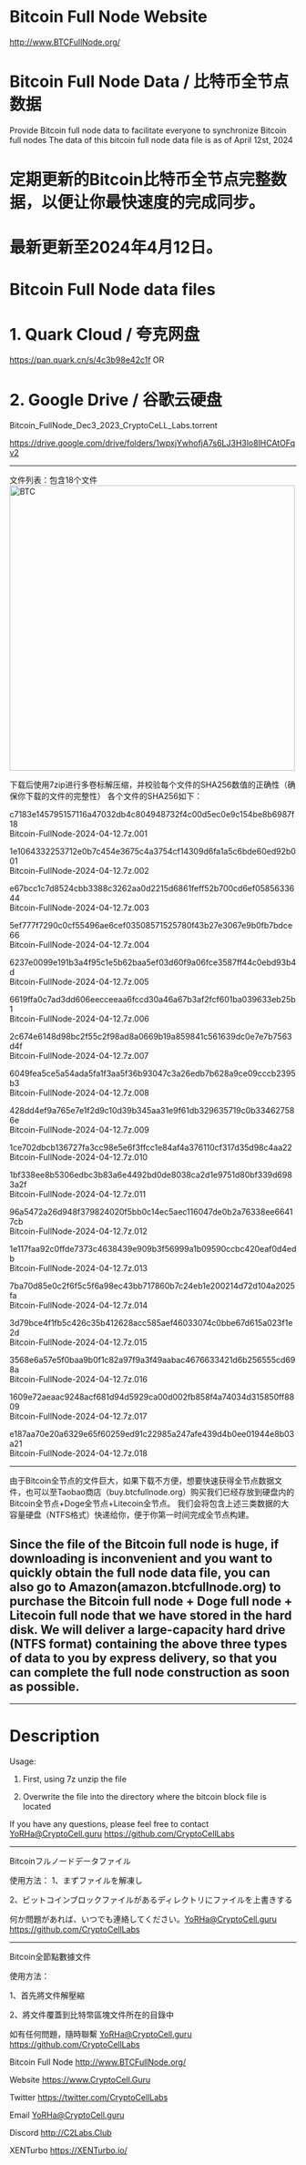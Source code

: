 # Bitcoin Full Node Website
http://www.BTCFullNode.org/

# Bitcoin Full Node Data / 比特币全节点数据

Provide Bitcoin full node data to facilitate everyone to synchronize Bitcoin full nodes
The data of this bitcoin full node data file is as of April 12st, 2024

# 定期更新的Bitcoin比特币全节点完整数据，以便让你最快速度的完成同步。
# 最新更新至2024年4月12日。

# Bitcoin Full Node data files

# 1. Quark Cloud / 夸克网盘
https://pan.quark.cn/s/4c3b98e42c1f
OR
# 2. Google Drive / 谷歌云硬盘
Bitcoin_FullNode_Dec3_2023_CryptoCeLL_Labs.torrent

https://drive.google.com/drive/folders/1wpxjYwhofjA7s6LJ3H3lo8lHCAtOFqv2

-------
文件列表：包含18个文件
<img width="501" alt="BTC" src="https://github.com/CryptoCellLabs/Bitcoin_FullNode_Data/assets/110719019/56abb838-4f2b-4882-94ad-6e3c8be1a124">

下载后使用7zip进行多卷标解压缩，并校验每个文件的SHA256数值的正确性（确保你下载的文件的完整性）
各个文件的SHA256如下：

c7183e145795157116a47032db4c804948732f4c00d5ec0e9c154be8b6987f18  
Bitcoin-FullNode-2024-04-12.7z.001

1e1064332253712e0b7c454e3675c4a3754cf14309d6fa1a5c6bde60ed92b001  
Bitcoin-FullNode-2024-04-12.7z.002

e67bcc1c7d8524cbb3388c3262aa0d2215d6861feff52b700cd6ef0585633644  
Bitcoin-FullNode-2024-04-12.7z.003

5ef777f7290c0cf55496ae6cef03508571525780f43b27e3067e9b0fb7bdce66  
Bitcoin-FullNode-2024-04-12.7z.004

6237e0099e191b3a4f95c1e5b62baa5ef03d60f9a06fce3587ff44c0ebd93b4d  
Bitcoin-FullNode-2024-04-12.7z.005

6619ffa0c7ad3dd606eecceeaa6fccd30a46a67b3af2fcf601ba039633eb25b1  
Bitcoin-FullNode-2024-04-12.7z.006

2c674e6148d98bc2f55c2f98ad8a0669b19a859841c561639dc0e7e7b7563d4f  
Bitcoin-FullNode-2024-04-12.7z.007

6049fea5ce5a54ada5fa1f3aa5f36b93047c3a26edb7b628a9ce09cccb2395b3  
Bitcoin-FullNode-2024-04-12.7z.008

428dd4ef9a765e7e1f2d9c10d39b345aa31e9f61db329635719c0b334627586e  
Bitcoin-FullNode-2024-04-12.7z.009

1ce702dbcb136727fa3cc98e5e6f3ffcc1e84af4a376110cf317d35d98c4aa22  
Bitcoin-FullNode-2024-04-12.7z.010

1bf338ee8b5306edbc3b83a6e4492bd0de8038ca2d1e9751d80bf339d6983a2f  
Bitcoin-FullNode-2024-04-12.7z.011

96a5472a26d948f379824020f5bb0c14ec5aec116047de0b2a76338ee66417cb  
Bitcoin-FullNode-2024-04-12.7z.012

1e117faa92c0ffde7373c4638439e909b3f56999a1b09590ccbc420eaf0d4edb  
Bitcoin-FullNode-2024-04-12.7z.013

7ba70d85e0c2f6f5c5f6a98ec43bb717860b7c24eb1e200214d72d104a2025fa  
Bitcoin-FullNode-2024-04-12.7z.014

3d79bce4f1fb5c426c35b412628acc585aef46033074c0bbe67d615a023f1e2d  
Bitcoin-FullNode-2024-04-12.7z.015

3568e6a57e5f0baa9b0f1c82a97f9a3f49aabac4676633421d6b256555cd698a  
Bitcoin-FullNode-2024-04-12.7z.016

1609e72aeaac9248acf681d94d5929ca00d002fb858f4a74034d315850ff8809  
Bitcoin-FullNode-2024-04-12.7z.017

e187aa70e20a6329e65f60259ed91c22985a247afe439d4b0ee01944e8b03a21  
Bitcoin-FullNode-2024-04-12.7z.018


-------
由于Bitcoin全节点的文件巨大，如果下载不方便，想要快速获得全节点数据文件，也可以至Taobao商店（buy.btcfullnode.org）购买我们已经存放到硬盘内的Bitcoin全节点+Doge全节点+Litecoin全节点。
我们会将包含上述三类数据的大容量硬盘（NTFS格式）快递给你，便于你第一时间完成全节点构建。

Since the file of the Bitcoin full node is huge, if downloading is inconvenient and you want to quickly obtain the full node data file, you can also go to Amazon(amazon.btcfullnode.org) to purchase the Bitcoin full node + Doge full node + Litecoin full node that we have stored in the hard disk.
We will deliver a large-capacity hard drive (NTFS format) containing the above three types of data to you by express delivery, so that you can complete the full node construction as soon as possible.
--------
------------------------

# Description

Usage:
1. First, using 7z unzip the file

3. Overwrite the file into the directory where the bitcoin block file is located

If you have any questions, please feel free to contact YoRHa@CryptoCell.guru
https://github.com/CryptoCellLabs

-------
Bitcoinフルノードデータファイル

使用方法：
1、まずファイルを解凍し

2、ビットコインブロックファイルがあるディレクトリにファイルを上書きする

何か問題があれば、いつでも連絡してください。YoRHa@CryptoCell.guru
https://github.com/CryptoCellLabs

-------

Bitcoin全節點數據文件

使用方法：

1、首先將文件解壓縮

2、將文件覆蓋到比特幣區塊文件所在的目錄中


如有任何問題，隨時聯繫  YoRHa@CryptoCell.guru
https://github.com/CryptoCellLabs

Bitcoin Full Node
http://www.BTCFullNode.org/

Website
https://www.CryptoCell.Guru

Twitter
https://twitter.com/CryptoCellLabs

Email
YoRHa@CryptoCell.guru

Discord
http://C2Labs.Club

XENTurbo
https://XENTurbo.io/ 

